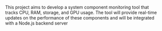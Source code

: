 This project aims to develop a system component monitoring tool that tracks CPU, RAM, storage, and GPU usage. The tool will provide real-time updates on the performance of these components and will be integrated with a Node.js backend server